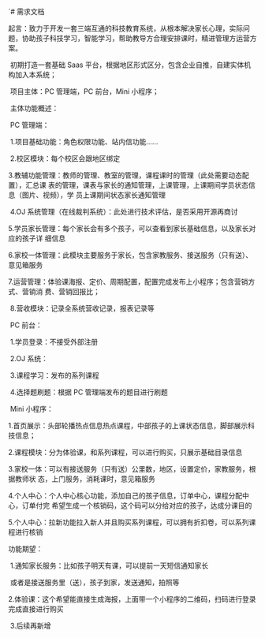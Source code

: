`# 需求文档

​	起言：致力于开发一套三端互通的科技教育系统，从根本解决家长心理，实际问题，协助孩子科技学习，智能学习，帮助教导方合理安排课时，精进管理方运营方案。

​	初期打造一套基础 Saas 平台，根据地区形式区分，包含企业自推，自建实体机构加入本系统；

​	项目主体：PC 管理端，PC 前台，Mini 小程序；

​	主体功能概述：

​		PC 管理端：

​				1.项目基础功能：角色权限功能、站内信功能......

​				2.校区模块：每个校区会跟地区绑定

​				3.教辅功能管理：教师的管理、教室的管理，课程课时的管理（此处需要动态配置），汇总课				      表的管理，课表与家长的通知管理，上课管理，上课期间学员状态信息（图片、视频），学				      员上课期间状态家长通知管理

​				4.OJ 系统管理（在线裁判系统）：此处进行技术评估，是否采用开源再商讨

​				5.学员家长管理：每个家长会有多个孩子，可以查看到家长基础信息，以及家长对应的孩子详				      细信息

​				6.家校一体管理：此模块主要服务于家长，包含家教服务、接送服务（只有送）、意见箱服务

​				7.运营管理：体验课海报、定价、周期配置，配置完成发布上小程序；包含营销方式、营销消				     费、营销回报比；

​				8.营收模块：记录全系统营收记录，报表记录等

​		PC 前台：

​				1.学员登录：不接受外部注册

​				2.OJ 系统：

​				3.课程学习：发布的系列课程

​				4.选择题刷题：根据 PC 管理端发布的题目进行刷题

​		Mini 小程序：

​				1.首页展示：头部轮播热点信息热点课程，中部孩子的上课状态信息，脚部展示科技信息；

​				2.课程模块：分为体验课，和系列课程，可以进行购买，只展示基础目录信息

​				3.家校一体：可以有接送服务（只有送）公里数，地区，设置定价，家教服务，根据教师状					态，上门服务，消耗课时，意见箱服务

​				4.个人中心：个人中心核心功能，添加自己的孩子信息，订单中心，课程分配中心，订单付完					希望生成一个核销码，这个码可以分给对应的孩子，达成分课目的

​				5.个人中心：拉新功能拉入新人并且购买系列课程，可以拥有折扣卷，可以系列课程进行核销



功能期望：

​		1.通知家长服务：比如孩子明天有课，可以提前一天短信通知家长

​						或者是接送服务里（送），孩子到家，发送通知，拍照等

​		2.体验课：这个希望能直接生成海报，上面带一个小程序的二维码，扫码进行登录完成直接进行购买

​		3.后续再新增



